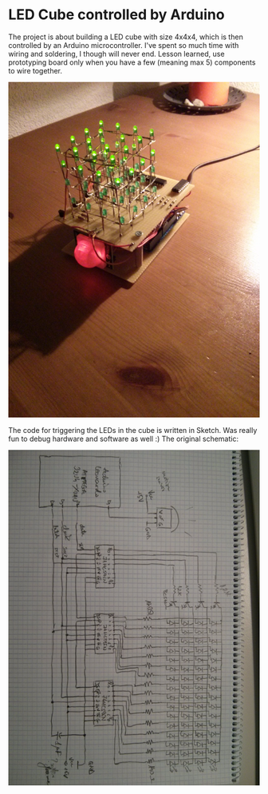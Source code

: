 # LED Cube controlled by Arduino

The project is about building a LED cube with size 4x4x4, which is then controlled by an Arduino microcontroller.
I've spent so much time with wiring and soldering, I though will never end.
Lesson learned, use prototyping board only when you have a few (meaning max 5) components to wire together.

![cube](https://github.com/peregin/led-cube/blob/master/docs/cube-with-motion.jpg "Cube 4x4x4")

The code for triggering the LEDs in the cube is written in Sketch. Was really fun to debug hardware and software as well :)
The original schematic:

![schematic](https://github.com/peregin/led-cube/blob/master/docs/schematic-by-hand.jpg "Schematic")


